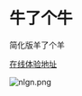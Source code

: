 # 牛了个牛

简化版羊了个羊

[在线体验地址](https://summmer-is-hot.github.io/cow_and_cow/)

![nlgn.png](https://cdn.statically.io/gh/summmer-is-hot/picture-store/main/cow_and_cow/nlgn.webp)
